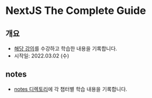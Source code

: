 # NextJS The Complete Guide
## 개요
- [해당 강의](https://www.udemy.com/course/nextjs-react-the-complete-guide/)를 수강하고 학습한 내용을 기록합니다.
- 시작일: 2022.03.02 (수)

## notes
- [notes 디렉토리](./notes/)에 각 챕터별 학습 내용을 기록합니다.